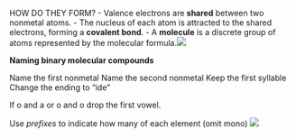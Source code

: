 HOW DO THEY FORM?
	- Valence electrons are **shared** between two nonmetal atoms.
	- The nucleus of each atom is attracted to the shared electrons, forming a **covalent bond**.
	- A **molecule** is a discrete group of atoms represented by the molecular formula.**![](https://lh7-us.googleusercontent.com/2ZXm35_Qv1fqx8Z1xYRHmKx2N09skfYBgF1BpxlKHzupNodmI2GyBT2rcfZAX9Jc8UPl0TlRTyNvhzIplw6u2CYLK7FJ0S1nZiGLTLDrVBDIUPrc__1uAPScJ7Iv4ZL5KhPbXTYLyxLuFufkKlpwVbiJuA=s2048)**


**Naming binary molecular compounds**

Name the first nonmetal
Name the second nonmetal
	Keep the first syllable
	Change the ending to “ide”

If o and a or o and o drop the first vowel.

Use *prefixes* to indicate how many of each element (omit mono)
**![](https://lh7-us.googleusercontent.com/xRtIHRSatkrgn46c2N5Cx8cA7AcUYgd0WYYvEG2PwyKYFxAIR5264EXDxlMhySdQXt53m4ZDAKQjQxDQv2BqQoLXW1gl5jMtwJdBMX7iSdkX8XzV7YezfjZQH75aCUqfpy2lL_TE4UMqbzYanj02ZTT7XQ=s2048)**
